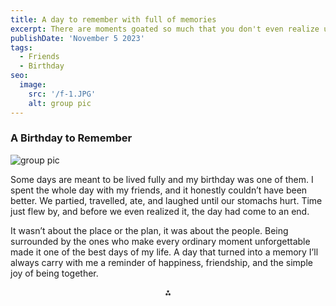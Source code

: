 ```yaml
---
title: A day to remember with full of memories
excerpt: There are moments goated so much that you don't even realize until the day's already ended.
publishDate: 'November 5 2023'
tags:
  - Friends
  - Birthday
seo:
  image:
    src: '/f-1.JPG'
    alt: group pic
---
```


### A Birthday to Remember

![group pic](/f-1.JPG)

Some days are meant to be lived fully and my birthday was one of them. I spent the whole day with my friends, and it honestly couldn’t have been better. We partied, travelled, ate, and laughed until our stomachs hurt. Time just flew by, and before we even realized it, the day had come to an end.

It wasn’t about the place or the plan, it was about the people. Being surrounded by the ones who make every ordinary moment unforgettable made it one of the best days of my life. A day that turned into a memory I’ll always carry with me a reminder of happiness, friendship, and the simple joy of being together.

<div align="center">⁂</div>
